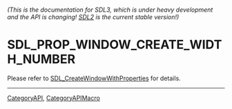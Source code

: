 ###### (This is the documentation for SDL3, which is under heavy development and the API is changing! [SDL2](https://wiki.libsdl.org/SDL2/) is the current stable version!)
# SDL_PROP_WINDOW_CREATE_WIDTH_NUMBER

Please refer to [SDL_CreateWindowWithProperties](SDL_CreateWindowWithProperties) for details.

----
[CategoryAPI](CategoryAPI), [CategoryAPIMacro](CategoryAPIMacro)

